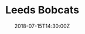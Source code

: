 ---
title: "Leeds Bobcats"
date: 2018-07-15T14:30:00Z
draft: false
away: Yorkshire Rams
home: Leeds Bobcats
location: West Leeds RUFC, Leeds
home_score: 0
away_score: 67
---